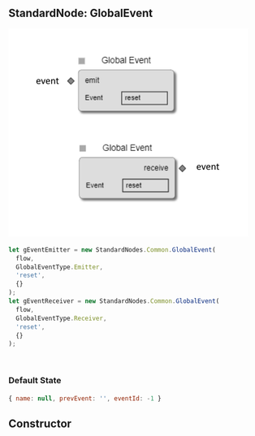 ## StandardNode: GlobalEvent

<img class="zoomable" alt="GlobalEvent standard node" src="/images/standard-nodes/common/global-event.png" />

<Hierarchy :extend="{name: 'Node', link: '../../api/classes/node.html'}" />
<br/>

```js
let gEventEmitter = new StandardNodes.Common.GlobalEvent(
  flow,
  GlobalEventType.Emitter,
  'reset',
  {}
);
let gEventReceiver = new StandardNodes.Common.GlobalEvent(
  flow,
  GlobalEventType.Receiver,
  'reset',
  {}
);
```

<br/>

### Default State

```js
{ name: null, prevEvent: '', eventId: -1 }
```

## Constructor

<Method type="method">
  <template v-slot:signature>
    new GlobalEvent(<strong>flow: </strong><em><Ref to="../api/classes/flow">Flow</Ref></em>,
    <strong>type: </strong><em><Ref to="../../api/enums/global-event-type">GlobalEventType</Ref></em>,
    <strong>name: </strong><em>string</em>
    <strong>options?: </strong><em><Ref to="../../api/interfaces/node-creator-options">NodeCreatorOptions</Ref></em>):
    <em><Ref to="#standardnode-globalevent">GlobalEvent</Ref></em>
  </template>
  <template v-slot:params>
    <Param name="flow">
      <em><Ref to="../../api/classes/flow">Flow</Ref></em>
    </Param>
    <Param name="type">
      <em><Ref to="../../api/enums/global-event-type">GlobalEventType</Ref></em>
    </Param>
    <Param name="name">
      <em>string</em>
    </Param>
    <Param name="options?">
      <em><Ref to="../../api/interfaces/node-creator-options">NodeCreatorOptions</Ref></em>
      <template v-slot:default-value>
        <em>{}</em>
      </template>
    </Param>
  </template>
</Method>

<script setup>
import Method from "../../../../../components/api/Method.vue";
import Param from "../../../../../components/api/Param.vue";
import Ref from "../../../../../components/api/Ref.vue";
import Hierarchy from "../../../../../components/api/Hierarchy.vue";
</script>
